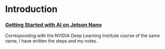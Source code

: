 # Introduction

### [Getting Started with AI on Jetson Nano](https://github.com/rushil-x-gupta/jetson-ai-tutorial)

Corresponding with the NVIDIA Deep Learning Institute course of the same name, I have written the steps and my notes.

<!--
**rushil-x-gupta/rushil-x-gupta** is a ✨ _special_ ✨ repository because its `README.md` (this file) appears on your GitHub profile.

Here are some ideas to get you started:

- 🔭 I’m currently working on ...
- 🌱 I’m currently learning ...
- 👯 I’m looking to collaborate on ...
- 🤔 I’m looking for help with ...
- 💬 Ask me about ...
- 📫 How to reach me: ...
- 😄 Pronouns: ...
- ⚡ Fun fact: ...
-->
